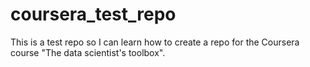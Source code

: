 # coursera_test_repo
This is a test repo so I can learn how to create a repo for the Coursera course "The data scientist's toolbox".
